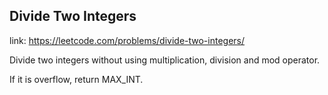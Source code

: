 ## Divide Two Integers 
link: <https://leetcode.com/problems/divide-two-integers/>

Divide two integers without using multiplication, division and mod operator.


If it is overflow, return MAX_INT.
